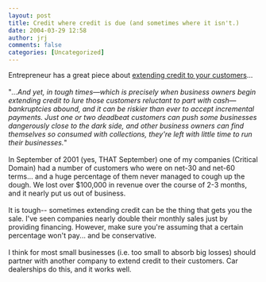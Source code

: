 ```yaml
---
layout: post
title: Credit where credit is due (and sometimes where it isn't.)
date: 2004-03-29 12:58
author: jrj
comments: false
categories: [Uncategorized]
---
```

Entrepreneur has a great piece about <a href="http://www.entrepreneur.com/Magazines/Copy_of_MA_SegArticle/0,4453,314742,00.html" target="_blank">extending credit to your customers</a>...<br /><br />"*...And yet, in tough times—which is precisely when business owners begin extending credit to lure those customers reluctant to part with cash—bankruptcies abound, and it can be riskier than ever to accept incremental payments. Just one or two deadbeat customers can push some businesses dangerously close to the dark side, and other business owners can find themselves so consumed with collections, they're left with little time to run their businesses.*"<br /><br />In September of 2001 (yes, THAT September) one of my companies (Critical Domain) had a number of customers who were on net-30 and net-60 terms... and a huge percentage of them never managed to cough up the dough. We lost over $100,000 in revenue over the course of 2-3 months, and it nearly put us out of business.<br /><br />It is tough-- sometimes extending credit can be the thing that gets you the sale. I've seen companies nearly double their monthly sales just by providing financing. However, make sure you're assuming that a certain percentage won't pay... and be conservative.<br /><br />I think for most small businesses (i.e. too small to absorb big losses) should partner with another company to extend credit to their customers. Car dealerships do this, and it works well.
